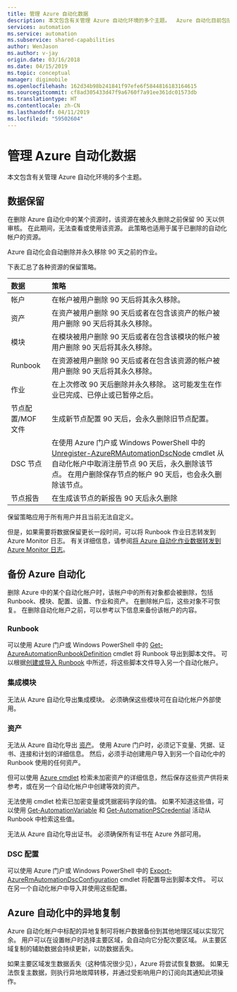 ```yaml
---
title: 管理 Azure 自动化数据
description: 本文包含有关管理 Azure 自动化环境的多个主题。  Azure 自动化目前包括数据保留和备份 Azure 自动化灾难恢复。
services: automation
ms.service: automation
ms.subservice: shared-capabilities
author: WenJason
ms.author: v-jay
origin.date: 03/16/2018
ms.date: 04/15/2019
ms.topic: conceptual
manager: digimobile
ms.openlocfilehash: 162d34b98b241841f97efe6f5844816183164615
ms.sourcegitcommit: cf8ad305433d47f9a6760f7a91ee361dc01573db
ms.translationtype: HT
ms.contentlocale: zh-CN
ms.lasthandoff: 04/11/2019
ms.locfileid: "59502604"
---
```

# <a name="managing-azure-automation-data"></a>管理 Azure 自动化数据
本文包含有关管理 Azure 自动化环境的多个主题。

## <a name="data-retention"></a>数据保留
在删除 Azure 自动化中的某个资源时，该资源在被永久删除之前保留 90 天以供审核。  在此期间，无法查看或使用该资源。  此策略也适用于属于已删除的自动化帐户的资源。

Azure 自动化会自动删除并永久移除 90 天之前的作业。

下表汇总了各种资源的保留策略。

| 数据 | 策略 |
|:--- |:--- |
| 帐户 |在帐户被用户删除 90 天后将其永久移除。 |
| 资产 |在资产被用户删除 90 天后或者在包含该资产的帐户被用户删除 90 天后将其永久移除。 |
| 模块 |在模块被用户删除 90 天后或者在包含该模块的帐户被用户删除 90 天后将其永久移除。 |
| Runbook |在资源被用户删除 90 天后或者在包含该资源的帐户被用户删除 90 天后将其永久移除。 |
| 作业 |在上次修改 90 天后删除并永久移除。 这可能发生在作业已完成、已停止或已暂停之后。 |
| 节点配置/MOF 文件 |生成新节点配置 90 天后，会永久删除旧节点配置。 |
| DSC 节点 |在使用 Azure 门户或 Windows PowerShell 中的 [Unregister-AzureRMAutomationDscNode](https://docs.microsoft.com/powershell/module/azurerm.automation/unregister-azurermautomationdscnode) cmdlet 从自动化帐户中取消注册节点 90 天后，永久删除该节点。 在用户删除保存节点的帐户 90 天后，也会永久删除该节点。 |
| 节点报告 |在生成该节点的新报告 90 天后永久删除 |

保留策略应用于所有用户并且当前无法自定义。

但是，如果需要将数据保留更长一段时间，可以将 Runbook 作业日志转发到 Azure Monitor 日志。  有关详细信息，请参阅[将 Azure 自动化作业数据转发到 Azure Monitor 日志](automation-manage-send-joblogs-log-analytics.md)。   

## <a name="backing-up-azure-automation"></a>备份 Azure 自动化
删除 Azure 中的某个自动化帐户时，该帐户中的所有对象都会被删除，包括 Runbook、模块、配置、设置、作业和资产。 在删除帐户后，这些对象不可恢复。  在删除自动化帐户之前，可以参考以下信息来备份该帐户的内容。 

### <a name="runbooks"></a>Runbook
可以使用 Azure 门户或 Windows PowerShell 中的 [Get-AzureAutomationRunbookDefinition](https://docs.microsoft.com/powershell/module/servicemanagement/azure/get-azureautomationrunbookdefinition) cmdlet 将 Runbook 导出到脚本文件。 可以根据[创建或导入 Runbook](/automation/manage-runbooks) 中所述，将这些脚本文件导入另一个自动化帐户。

### <a name="integration-modules"></a>集成模块
无法从 Azure 自动化导出集成模块。  必须确保这些模块可在自动化帐户外部使用。

### <a name="assets"></a>资产
无法从 Azure 自动化导出 [资产](https://docs.microsoft.com/previous-versions/azure/dn939988(v=azure.100))。  使用 Azure 门户时，必须记下变量、凭据、证书、连接和计划的详细信息。  然后，必须手动创建用户导入到另一个自动化中的 Runbook 使用的任何资产。

但可以使用 [Azure cmdlet](https://docs.microsoft.com/powershell/module/azurerm.automation#automation) 检索未加密资产的详细信息，然后保存这些资产供将来参考，或在另一个自动化帐户中创建等效的资产。

无法使用 cmdlet 检索已加密变量或凭据密码字段的值。  如果不知道这些值，可以使用 [Get-AutomationVariable](/automation/shared-resources/variables) 和 [Get-AutomationPSCredential](/automation/automation-credentials) 活动从 Runbook 中检索这些值。

无法从 Azure 自动化导出证书。  必须确保所有证书在 Azure 外部可用。

### <a name="dsc-configurations"></a>DSC 配置
可以使用 Azure 门户或 Windows PowerShell 中的 [Export-AzureRmAutomationDscConfiguration](https://docs.microsoft.com/powershell/module/azurerm.automation/export-azurermautomationdscconfiguration) cmdlet 将配置导出到脚本文件。 可以在另一个自动化帐户中导入并使用这些配置。

## <a name="geo-replication-in-azure-automation"></a>Azure 自动化中的异地复制
Azure 自动化帐户中标配的异地复制可将帐户数据备份到其他地理区域以实现冗余。 用户可以在设置帐户时选择主要区域，会自动向它分配次要区域。 从主要区域复制的辅助数据会持续更新，以防数据丢失。  

如果主要区域发生数据丢失（这种情况很少见），Azure 将尝试恢复数据。 如果无法恢复主数据，则执行异地故障转移，并通过受影响用户的订阅向其通知此项操作。

